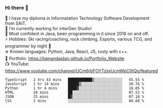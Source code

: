 ### Hi there 👋  
🏫 I have my diploma in Informatation Technology Software Development from SAIT.  
🔭 I’m currently working for interGen Studio!  
💬 Most confident in Java, been programming in it since 2016 on and off.    
⚡ Hobbies: Ski racing/coaching, rock climbing, Esports, various TCG, and programmer by night 🦉    
✈️ Known languages: Python, Java, React, JS, rusty with c++.     
🥇 Portfolio: https://liamandaidan.github.io/Portfolio_Website  
📺 YouTube: https://www.youtube.com/channel/UCm6rbFOYTzjjxUcmWpC0tQg/featured

<!--START_SECTION:waka-->

```text
TypeScript   2 hrs 43 mins   ███████████▒░░░░░░░░░░░░░   45.55 %
JavaScript   1 hr 14 mins    █████▒░░░░░░░░░░░░░░░░░░░   20.76 %
Python       1 hr 4 mins     ████▓░░░░░░░░░░░░░░░░░░░░   18.05 %
HTML         26 mins         ██░░░░░░░░░░░░░░░░░░░░░░░   07.52 %
JSON         25 mins         █▓░░░░░░░░░░░░░░░░░░░░░░░   07.10 %
CSS          2 mins          ░░░░░░░░░░░░░░░░░░░░░░░░░   00.60 %
```

<!--END_SECTION:waka-->

